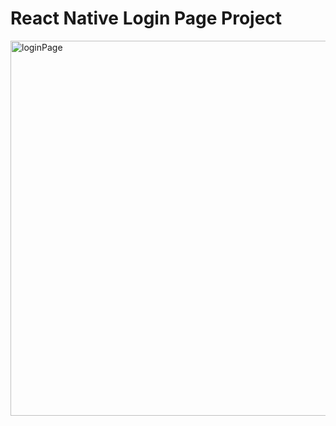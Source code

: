 # React Native Login Page Project
</hr>

<img src="./src/image/loginPage.gif" alt="loginPage" height=600 >